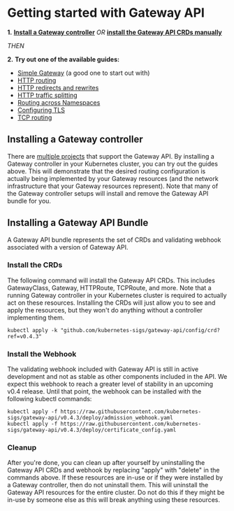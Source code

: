 # Getting started with Gateway API

**1.**  **[Install a Gateway controller](#installing-a-gateway-controller)**
 _OR_  **[install the Gateway API CRDs manually](#installing-a-gateway-api-bundle)**

_THEN_

**2.**   **Try out one of the available guides:**

- [Simple Gateway](/guides/simple-gateway) (a good one to start out with)
- [HTTP routing](/guides/http-routing)
- [HTTP redirects and rewrites](/guides/http-redirect-rewrite)
- [HTTP traffic splitting](/guides/traffic-splitting)
- [Routing across Namespaces](/guides/multiple-ns)
- [Configuring TLS](/guides/tls)
- [TCP routing](/guides/tcp)

## Installing a Gateway controller

There are [multiple projects](/implementations) that support the
Gateway API. By installing a Gateway controller in your Kubernetes cluster,
you can try out the guides above. This will demonstrate that the desired routing
configuration is actually being implemented by your Gateway resources (and the
network infrastructure that your Gateway resources represent). Note that many
of the Gateway controller setups will install and remove the Gateway API bundle
for you.

## Installing a Gateway API Bundle

A Gateway API bundle represents the set of CRDs and validating webhook
associated with a version of Gateway API.

### Install the CRDs

The following command will install the Gateway API CRDs. This includes
GatewayClass, Gateway, HTTPRoute, TCPRoute, and more. Note that a running
Gateway controller in your Kubernetes cluster is required to actually act on
these resources. Installing the CRDs will just allow you to see and apply the
resources, but they won't do anything without a controller implementing them.

```
kubectl apply -k "github.com/kubernetes-sigs/gateway-api/config/crd?ref=v0.4.3"
```

### Install the Webhook

The validating webhook included with Gateway API is still in active development
and not as stable as other components included in the API. We expect this
webhook to reach a greater level of stability in an upcoming v0.4 release.
Until that point, the webhook can be installed with the following kubectl
commands:

```
kubectl apply -f https://raw.githubusercontent.com/kubernetes-sigs/gateway-api/v0.4.3/deploy/admission_webhook.yaml
kubectl apply -f https://raw.githubusercontent.com/kubernetes-sigs/gateway-api/v0.4.3/deploy/certificate_config.yaml
```

### Cleanup
After you're done, you can clean up after yourself by uninstalling the Gateway
API CRDs and webhook by replacing "apply" with "delete" in the commands above.
If these resources are in-use or if they were installed by a Gateway controller,
then do not uninstall them. This will uninstall the Gateway API resources for
the entire cluster. Do not do this if they might be in-use by someone else as
this will break anything using these resources.
